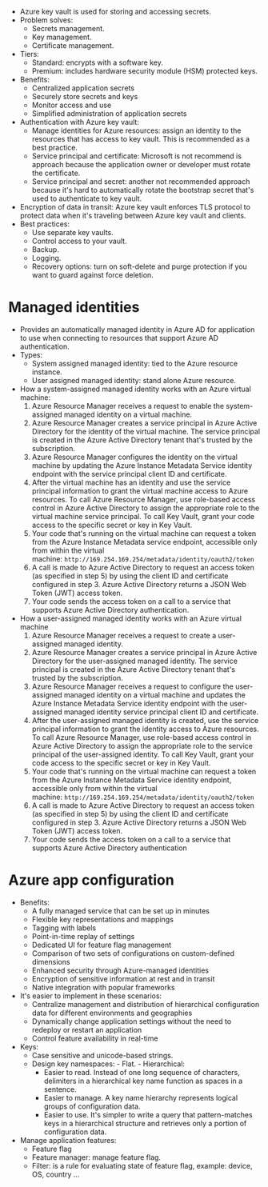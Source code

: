 - Azure key vault is used for storing and accessing secrets.
- Problem solves:
	- Secrets management.
	- Key management.
	- Certificate management.
- Tiers:
	- Standard: encrypts with a software key.
	- Premium: includes hardware security module (HSM) protected keys.
- Benefits:
	- Centralized application secrets
	- Securely store secrets and keys
	- Monitor access and use
	- Simplified administration of application secrets
- Authentication with Azure key vault:
	- Manage identities for Azure resources: assign an identity to the resources that has access to key vault. This is recommended as a best practice.
	- Service principal and certificate: Microsoft is not recommend is approach because the application owner or developer must rotate the certificate.
	- Service principal and secret: another not recommended approach because it's hard to automatically rotate the bootstrap secret that's used to authenticate to key vault.
- Encryption of data in transit: Azure key vault enforces TLS protocol to protect data when it's traveling between Azure key vault and clients.
- Best practices:
	- Use separate key vaults.
	- Control access to your vault.
	- Backup.
	- Logging.
	- Recovery options: turn on soft-delete and purge protection if you want to guard against force deletion.
# Managed identities
- Provides an automatically managed identity in Azure AD for application to use when connecting to resources that support Azure AD authentication.
- Types:
	- System assigned managed identity: tied to the Azure resource instance.
	- User assigned managed identity: stand alone Azure resource.
- How a system-assigned managed identity works with an Azure virtual machine:
	1. Azure Resource Manager receives a request to enable the system-assigned managed identity on a virtual machine.
	2. Azure Resource Manager creates a service principal in Azure Active Directory for the identity of the virtual machine. The service principal is created in the Azure Active Directory tenant that's trusted by the subscription.
	3. Azure Resource Manager configures the identity on the virtual machine by updating the Azure Instance Metadata Service identity endpoint with the service principal client ID and certificate.
	4. After the virtual machine has an identity and use the service principal information to grant the virtual machine access to Azure resources. To call Azure Resource Manager, use role-based access control in Azure Active Directory to assign the appropriate role to the virtual machine service principal. To call Key Vault, grant your code access to the specific secret or key in Key Vault.
	5. Your code that's running on the virtual machine can request a token from the Azure Instance Metadata service endpoint, accessible only from within the virtual machine: `http://169.254.169.254/metadata/identity/oauth2/token`
	6. A call is made to Azure Active Directory to request an access token (as specified in step 5) by using the client ID and certificate configured in step 3. Azure Active Directory returns a JSON Web Token (JWT) access token.
	7. Your code sends the access token on a call to a service that supports Azure Active Directory authentication.
- How a user-assigned managed identity works with an Azure virtual machine
	1. Azure Resource Manager receives a request to create a user-assigned managed identity.
	2. Azure Resource Manager creates a service principal in Azure Active Directory for the user-assigned managed identity. The service principal is created in the Azure Active Directory tenant that's trusted by the subscription.
	3. Azure Resource Manager receives a request to configure the user-assigned managed identity on a virtual machine and updates the Azure Instance Metadata Service identity endpoint with the user-assigned managed identity service principal client ID and certificate.
	4. After the user-assigned managed identity is created, use the service principal information to grant the identity access to Azure resources. To call Azure Resource Manager, use role-based access control in Azure Active Directory to assign the appropriate role to the service principal of the user-assigned identity. To call Key Vault, grant your code access to the specific secret or key in Key Vault.
	5. Your code that's running on the virtual machine can request a token from the Azure Instance Metadata Service identity endpoint, accessible only from within the virtual machine: `http://169.254.169.254/metadata/identity/oauth2/token`
	6. A call is made to Azure Active Directory to request an access token (as specified in step 5) by using the client ID and certificate configured in step 3. Azure Active Directory returns a JSON Web Token (JWT) access token.
	7. Your code sends the access token on a call to a service that supports Azure Active Directory authentication
# Azure app configuration
- Benefits:
	- A fully managed service that can be set up in minutes
	- Flexible key representations and mappings
	- Tagging with labels
	- Point-in-time replay of settings
	- Dedicated UI for feature flag management
	- Comparison of two sets of configurations on custom-defined dimensions
	- Enhanced security through Azure-managed identities
	- Encryption of sensitive information at rest and in transit
	- Native integration with popular frameworks
- It's easier to implement in these scenarios:
	- Centralize management and distribution of hierarchical configuration data for different environments and geographies
	- Dynamically change application settings without the need to redeploy or restart an application
	- Control feature availability in real-time
- Keys:
	- Case sensitive and unicode-based strings.
	- Design key namespaces:
			- Flat.
			- Hierarchical:
		- Easier to read. Instead of one long sequence of characters, delimiters in a hierarchical key name function as spaces in a sentence.
		- Easier to manage. A key name hierarchy represents logical groups of configuration data.
		- Easier to use. It's simpler to write a query that pattern-matches keys in a hierarchical structure and retrieves only a portion of configuration data.
- Manage application features:
	- Feature flag
	- Feature manager: manage feature flag.
	- Filter: is a rule for evaluating state of feature flag, example: device, OS, country ...